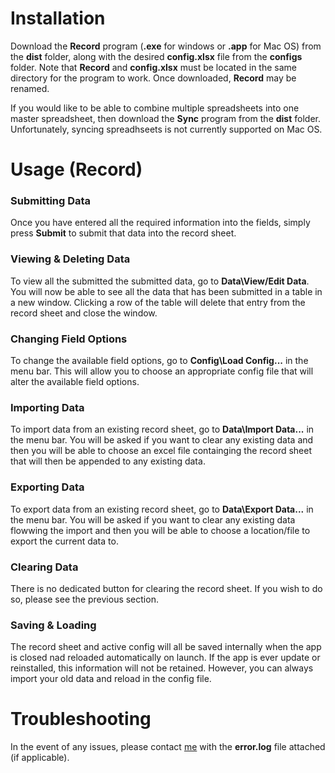 # Installation

Download the **Record** program (**.exe** for windows or **.app** for Mac OS) from the **dist** folder, along with the desired **config.xlsx** file from the **configs** folder. Note that **Record** and **config.xlsx** must be located in the same directory for the program to work. Once downloaded, **Record** may be renamed. 

If you would like to be able to combine multiple spreadsheets into one master spreadsheet, then download the **Sync** program from the **dist** folder. Unfortunately, syncing spreadhseets is not currently supported on Mac OS.

# Usage (Record)

### Submitting Data

Once you have entered all the required information into the fields, simply press **Submit** to submit that data into the record sheet.

### Viewing & Deleting Data

To view all the submitted the submitted data, go to **Data\View/Edit Data**. You will now be able to see all the data that has been submitted in a table in a new window. Clicking a row of the table will delete that entry from the record sheet and close the window.

### Changing Field Options

To change the available field options, go to **Config\Load Config...** in the menu bar. This will allow you to choose an appropriate config file that will alter the available field options.

### Importing Data

To import data from an existing record sheet, go to **Data\Import Data...** in the menu bar. You will be asked if you want to clear any existing data and then you will be able to choose an excel file containging the record sheet that will then be appended to any existing data.

### Exporting Data

To export data from an existing record sheet, go to **Data\Export Data...** in the menu bar. You will be asked if you want to clear any existing data flowwing the import and then you will be able to choose a location/file to export the current data to.

### Clearing Data

There is no dedicated button for clearing the record sheet. If you wish to do so, please see the previous section.

### Saving & Loading

The record sheet and active config will all be saved internally when the app is closed nad reloaded automatically on launch. If the app is ever update or reinstalled, this information will not be retained. However, you can always import your old data and reload in the config file.

# Troubleshooting

In the event of any issues, please contact [me](elliott.sullinge-farrall@surrey.ac.uk) with the **error.log** file attached (if applicable).